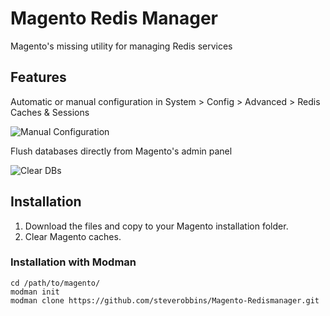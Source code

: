 Magento Redis Manager
==============================

Magento's missing utility for managing Redis services

## Features

Automatic or manual configuration in System > Config > Advanced > Redis Caches & Sessions

![Manual Configuration](http://i.imgur.com/Xxj7cTp.png)

Flush databases directly from Magento's admin panel

![Clear DBs](http://i.imgur.com/EnifvY0.png)

## Installation

1. Download the files and copy to your Magento installation folder.
2. Clear Magento caches.

### Installation with Modman

    cd /path/to/magento/
    modman init
    modman clone https://github.com/steverobbins/Magento-Redismanager.git
